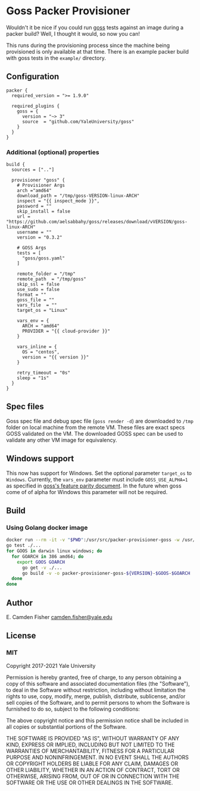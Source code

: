 # Goss Packer Provisioner
Wouldn't it be nice if you could run [goss](https://github.com/aelsabbahy/goss) tests against an image during a packer build?
Well, I thought it would, so now you can!  

This runs during the provisioning process since the machine being provisioned is only available at that time.
There is an example packer build with goss tests in the `example/` directory.

## Configuration

```hcl
packer {
  required_version = ">= 1.9.0"

  required_plugins {
    goss = {
      version = "~> 3"
      source  = "github.com/YaleUniversity/goss"
    }
  }
}
```

### Additional (optional) properties

```hcl
build {
  sources = [".."]
      
  provisioner "goss" {
    # Provisioner Args
    arch ="amd64" 
    download_path = "/tmp/goss-VERSION-linux-ARCH"
    inspect = "{{ inspect_mode }}",
    password = ""
    skip_install = false
    url = "https://github.com/aelsabbahy/goss/releases/download/vVERSION/goss-linux-ARCH"
    username = ""
    version = "0.3.2"

    # GOSS Args
    tests = [
      "goss/goss.yaml"
    ]

    remote_folder = "/tmp"
    remote_path  = "/tmp/goss"
    skip_ssl = false
    use_sudo = false
    format = ""
    goss_file = ""
    vars_file  = ""
    target_os = "Linux"

    vars_env = {
      ARCH = "amd64"
      PROVIDER = "{{ cloud-provider }}"
    }

    vars_inline = {
      OS = "centos",
      version = "{{ version }}"
    }

    retry_timeout = "0s"
    sleep = "1s"
  }
}
```

## Spec files
Goss spec file and debug spec file (`goss render -d`) are downloaded to `/tmp` folder on local machine from the remote VM. These files are exact specs GOSS validated on the VM. The downloaded GOSS spec can be used to validate any other VM image for equivalency.  

## Windows support

This now has support for Windows. Set the optional parameter `target_os` to `Windows`. Currently, the `vars_env` parameter must include `GOSS_USE_ALPHA=1` as specified in [goss's feature parity document](https://github.com/aelsabbahy/goss/blob/master/docs/platform-feature-parity.md#platform-feature-parity).  In the future when goss come of of alpha for Windows this parameter will not be required.

## Build

### Using Golang docker image

```bash
docker run --rm -it -v "$PWD":/usr/src/packer-provisioner-goss -w /usr/src/packer-provisioner-goss -e 'VERSION=v1.0.0' golang:1.13 bash
go test ./...
for GOOS in darwin linux windows; do
  for GOARCH in 386 amd64; do
    export GOOS GOARCH
      go get -v ./...
      go build -v -o packer-provisioner-goss-${VERSION}-$GOOS-$GOARCH
  done
done
```

## Author

E. Camden Fisher <camden.fisher@yale.edu>

## License

### MIT

Copyright 2017-2021 Yale University

Permission is hereby granted, free of charge, to any person obtaining a copy of this software and associated documentation files (the "Software"), to deal in the Software without restriction, including without limitation the rights to use, copy, modify, merge, publish, distribute, sublicense, and/or sell copies of the Software, and to permit persons to whom the Software is furnished to do so, subject to the following conditions:

The above copyright notice and this permission notice shall be included in all copies or substantial portions of the Software.

THE SOFTWARE IS PROVIDED "AS IS", WITHOUT WARRANTY OF ANY KIND, EXPRESS OR IMPLIED, INCLUDING BUT NOT LIMITED TO THE WARRANTIES OF MERCHANTABILITY, FITNESS FOR A PARTICULAR PURPOSE AND NONINFRINGEMENT. IN NO EVENT SHALL THE AUTHORS OR COPYRIGHT HOLDERS BE LIABLE FOR ANY CLAIM, DAMAGES OR OTHER LIABILITY, WHETHER IN AN ACTION OF CONTRACT, TORT OR OTHERWISE, ARISING FROM, OUT OF OR IN CONNECTION WITH THE SOFTWARE OR THE USE OR OTHER DEALINGS IN THE SOFTWARE.
